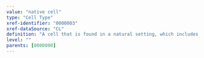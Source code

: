 ```yaml
---
value: "native cell"
type: "Cell Type"
xref-identifier: "0000003"
xref-dataSource: "CL"
definition: "A cell that is found in a natural setting, which includes multicellular organism cells 'in vivo' (i.e. part of an organism), and unicellular organisms 'in environment' (i.e. part of a natural environment).|To accommodate unicellular organisms better, 'cell in vivo' has been re-labeled 'native cell' to better represent its intended meaning - that is, that it is a cell in the context of a multicellular organism or in a natural environment. 'Native' is intended to contrast with 'in vitro', which refers to cells or other biological entities that have been intentionally placed in a controlled, non-natural setting for the purpose of study or manipulation. (MAH 1.12.12)."
level: ""
parents: [0000000]
---
```

